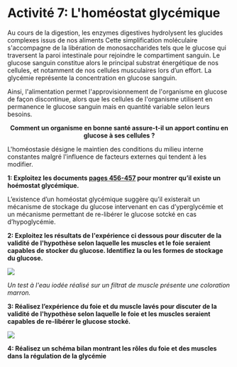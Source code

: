 # Activité 7: L'homéostat glycémique

Au cours de la digestion, les enzymes digestives hydrolysent les glucides complexes issus de nos aliments Cette simplification moléculaire s'accompagne de la libération de monosaccharides tels que le glucose qui traversent la paroi intestinale pour rejoindre le compartiment sanguin. Le glucose sanguin constitue alors le principal substrat énergétique de nos cellules, et notamment de nos cellules musculaires lors d’un effort. La glycémie représente la concentration en glucose sanguin.

Ainsi, l'alimentation permet l'approvisionnement de l'organisme en glucose de façon discontinue, alors que les cellules de l'organisme utilisent en permanence le glucose sanguin mais en quantité variable selon leurs besoins.


<p align=center><strong>Comment un organisme en bonne santé assure-t-il un apport continu en glucose à ses cellules ?</strong></p>

L'homéostasie désigne le maintien des conditions du milieu interne constantes malgré l'influence de facteurs externes qui tendent à les modifier.

**1: Exploitez les documents [pages 456-457](https://ipfs.io/ipfs/QmW77kMThrAtbg4hHWAXVJzUH8L22Bh89HxfijxFa8ug6b) pour montrer qu’il existe un hoémostat glycémique.**

L’existence d’un homéostat glycémique suggère qu’il existerait un mécanisme de stockage du glucose intervenant en cas d’yperglycémie et un mécanisme permettant de re-libérer le glucose sotcké en cas d’hypoglycémie.

**2: Exploitez les résultats de l'expérience ci dessous pour discuter de la validité de l'hypothèse selon laquelle les muscles et le foie seraient capables de stocker du glucose. Identifiez la ou les formes de stockage du glucose.** 

<a href="https://ipfs.io/ipfs/QmTdxhk6strFbDgmo1b7fnnJA9jS6CDU7LU4eMViBBLXAC"><img src="https://ipfs.io/ipfs/QmTdxhk6strFbDgmo1b7fnnJA9jS6CDU7LU4eMViBBLXAC"></a>

*Un test à l'eau iodée réalisé sur un filtrat de muscle présente une coloration marron.*

**3: Réalisez l’expérience du foie et du muscle lavés pour discuter de la validité de l'hypothèse selon laquelle le foie et les muscles seraient capables de re-libérer le glucose stocké.**

<a href="https://ipfs.io/ipfs/QmbkCbB3uDaER3DYB7Kh66fMRo95rZ33HMRvisypKR7hc1"><img src="https://ipfs.io/ipfs/QmbkCbB3uDaER3DYB7Kh66fMRo95rZ33HMRvisypKR7hc1"></a>

**4: Réalisez un schéma bilan montrant les rôles du foie et des muscles dans la régulation de la glycémie**


